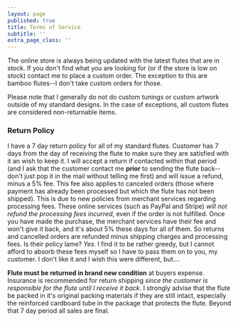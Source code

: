 ```yaml
---
layout: page
published: true
title: Terms of Service
subtitle: ''
extra_page_class: ''
---
```


The online store is always being updated with the latest flutes that are in stock. If you don't find what you are looking for (or if the store is low on stock) contact me to place a custom order.  The exception to this are bamboo flutes--I don't take custom orders for those.

Please note that I generally do not do custom tunings or custom artwork outside of my standard designs. In the case of exceptions, all custom flutes are considered non-returnable items.

### Return Policy

I have a 7 day return policy for all of my standard flutes. Customer has 7 days from the day of receiving the flute to make sure they are satisfied with it an wish to keep it. I will accept a return if contacted within that period (and I ask that the customer contact me **prior** to sending the flute back--don't just pop it in the mail without telling me first) and will issue a refund, minus a 5% fee.  This fee also applies to canceled orders (those where payment has already been processed but which the flute has not been shipped).   This is due to new policies from merchant services regarding processing fees.  These online services (such as PayPal and Stripe) *will not refund the processing fees incurred*, even if the order is not fulfilled.  Once you have made the purchase, the merchant services have their fee and won't give it back, and it's about 5% these days for all of them.   So returns and cancelled orders are refunded minus shipping charges and processing fees.  Is their policy lame?  *Yes.*  I find it to be rather greedy, but I cannot afford to absorb these fees myself so I have to pass them on to you, my customer.  I don't like it and I wish this were different, but....

**Flute must be returned in brand new condition** at buyers expense. Insurance is recommended for return shipping *since the customer is responsible for the flute until I receive it back*.   I strongly advise that the flute be packed in it's original packing materials if they are still intact, especially the reinforced cardboard tube in the package that protects the flute.  Beyond that 7 day period all sales are final.  